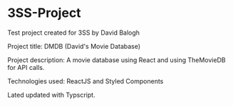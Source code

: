 # 3SS-Project


Test project created for 3SS by David Balogh

Project title: DMDB (David's Movie Database)

Project description: A movie database using React and using TheMovieDB for API calls.

Technologies used: ReactJS and Styled Components

Lated updated with Typscript.
